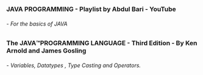 ### JAVA PROGRAMMING - Playlist by Abdul Bari - YouTube
###### - For the basics of JAVA

### The JAVA™️PROGRAMMING LANGUAGE - Third Edition - By Ken Arnold and James Gosling
###### - Variables, Datatypes , Type Casting and Operators.
 
